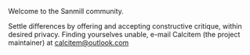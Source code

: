 Welcome to the Sanmill community.

Settle differences by offering and accepting constructive critique, within desired privacy.
Finding yourselves unable, e-mail Calcitem (the project maintainer) at calcitem@outlook.com
